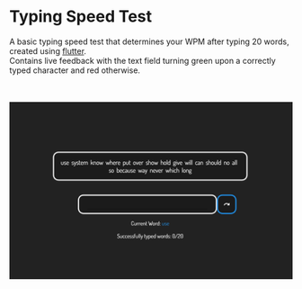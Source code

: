 # Typing Speed Test

 A basic typing speed test that determines your WPM after typing 20 words, created using [flutter](https://flutter.dev/). <br/>
 Contains live feedback with the text field turning green upon a correctly typed character and red otherwise. <br/>
 <br/>
 <br/>

 ![](images/typing%20test.png)
